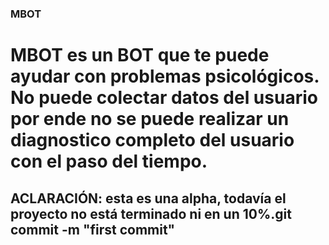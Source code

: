 ### MBOT
# MBOT es un BOT que te puede ayudar con problemas psicológicos. No puede colectar datos del usuario por ende no se puede realizar un diagnostico completo del usuario con el paso del tiempo.
## ACLARACIÓN: esta es una alpha, todavía el proyecto no está terminado ni en un 10%.git commit -m "first commit"